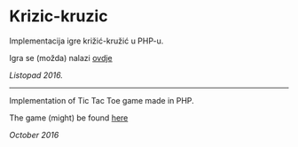 # Krizic-kruzic

Implementacija igre križić-kružić u PHP-u.

Igra se (možda) nalazi [ovdje](http://rp2.studenti.math.hr/~vmagjar/krizickruzic.php)


*Listopad 2016.*

---------------------------------------
Implementation of Tic Tac Toe game made in PHP.

The game (might) be found [here](http://rp2.studenti.math.hr/~vmagjar/krizickruzic.php)


*October 2016*
